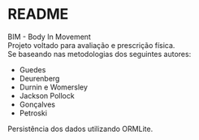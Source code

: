 # README #

  
BIM - Body In Movement  
 Projeto voltado para avaliação e prescrição física.  
  Se baseando nas metodologias dos seguintes autores:  
   * Guedes  
   * Deurenberg  
   * Durnin e Womersley  
   * Jackson Pollock  
   * Gonçalves  
   * Petroski  
   
Persistência dos dados utilizando ORMLite.
